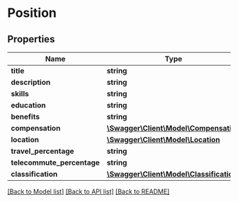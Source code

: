 # Position

## Properties
Name | Type | Description | Notes
------------ | ------------- | ------------- | -------------
**title** | **string** |  | [optional] 
**description** | **string** |  | [optional] 
**skills** | **string** |  | [optional] 
**education** | **string** |  | [optional] 
**benefits** | **string** |  | [optional] 
**compensation** | [**\Swagger\Client\Model\Compensation**](Compensation.md) |  | [optional] 
**location** | [**\Swagger\Client\Model\Location**](Location.md) |  | [optional] 
**travel_percentage** | **string** |  | [optional] 
**telecommute_percentage** | **string** |  | [optional] 
**classification** | [**\Swagger\Client\Model\Classification**](Classification.md) |  | [optional] 

[[Back to Model list]](../README.md#documentation-for-models) [[Back to API list]](../README.md#documentation-for-api-endpoints) [[Back to README]](../README.md)


